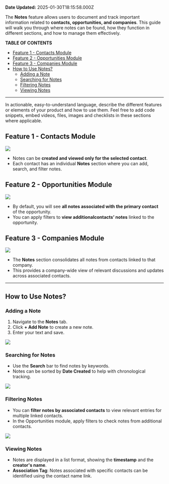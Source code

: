 **Date Updated:** 2025-01-30T18:15:58.000Z

The **Notes** feature allows users to document and track important information related to **contacts, opportunities, and companies**. This guide will walk you through where notes can be found, how they function in different sections, and how to manage them effectively.

  
**TABLE OF CONTENTS**

* [Feature 1 - Contacts Module](#Feature-1---Contacts-Module)
* [Feature 2 - Opportunities Module](#Feature-2---Opportunities-Module)
* [Feature 3 - Companies Module](#Feature-3---Companies-Module)
* [How to Use Notes?](#How-to-Use-Notes?)  
   * [Adding a Note](#Adding-a-Note)  
   * [Searching for Notes](#Searching-for-Notes)  
   * [Filtering Notes](#Filtering-Notes)  
   * [Viewing Notes](#Viewing-Notes)

---

In actionable, easy-to-understand language, describe the different features or elements of your product and how to use them. Feel free to add code snippets, embed videos, files, images and checklists in these sections where applicable.

## Feature 1 - Contacts Module

  
![](https://s3.amazonaws.com/cdn.freshdesk.com/data/helpdesk/attachments/production/155040721595/original/vZLpNKiljZ5STNMh9jVa6zlXxTpR9KyJGQ.jpeg?1738238676)

* Notes can be **created and viewed only for the selected contact**.
* Each contact has an individual **Notes** section where you can add, search, and filter notes.

  
## Feature 2 - Opportunities Module

![](https://s3.amazonaws.com/cdn.freshdesk.com/data/helpdesk/attachments/production/155040721652/original/Q3Mata8p7GX8zJ2RXvquhTfwwhxRyDeegg.png?1738238709)

* By default, you will see **all notes associated with the primary contact** of the opportunity.
* You can apply filters to **view additionalcontacts’ notes** linked to the opportunity.

  
## Feature 3 - Companies Module

  
**![](https://s3.amazonaws.com/cdn.freshdesk.com/data/helpdesk/attachments/production/155040721914/original/VOhGgotTroSNTSCnr8IGBaJliXWBjULJdg.jpeg?1738238923)**

* The **Notes** section consolidates all notes from contacts linked to that company.
* This provides a company-wide view of relevant discussions and updates across associated contacts.

---

  
## How to Use Notes?

  
### **Adding a Note**

1. Navigate to the **Notes** tab.
2. Click **\+ Add Note** to create a new note.
3. Enter your text and save.

![](https://s3.amazonaws.com/cdn.freshdesk.com/data/helpdesk/attachments/production/155040722723/original/EPkXi3fW11UmeMUCywp607HXTf45o2akSg.png?1738239471)

### **Searching for Notes**

* Use the **Search** bar to find notes by keywords.
* Notes can be sorted by **Date Created** to help with chronological tracking.

![](https://s3.amazonaws.com/cdn.freshdesk.com/data/helpdesk/attachments/production/155040722796/original/tcDor2TYfgTOBSEYKmoQDkXDmoJTvSrvvg.png?1738239540)

### **Filtering Notes**

* You can **filter notes by associated contacts** to view relevant entries for multiple linked contacts.
* In the Opportunities module, apply filters to check notes from additional contacts.

![](https://s3.amazonaws.com/cdn.freshdesk.com/data/helpdesk/attachments/production/155040723099/original/meGX_MRwL8uqK09lKS90OEW_pEc8MzcaAA.png?1738239690)

### **Viewing Notes**

* Notes are displayed in a list format, showing the **timestamp** and the **creator's name**.
* **Association Tag**: Notes associated with specific contacts can be identified using the contact name link.

  